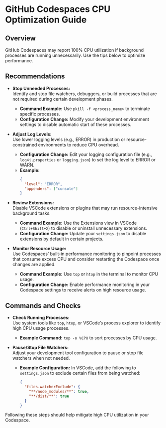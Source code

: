 # GitHub Codespaces CPU Optimization Guide

## Overview
GitHub Codespaces may report 100% CPU utilization if background processes are running unnecessarily. Use the tips below to optimize performance.

## Recommendations

- **Stop Unneeded Processes:**  
  Identify and stop file watchers, debuggers, or build processes that are not required during certain development phases.  
  - **Command Example:** Use `pkill -f <process_name>` to terminate specific processes.  
  - **Configuration Change:** Modify your development environment settings to disable automatic start of these processes.

- **Adjust Log Levels:**  
  Use lower logging levels (e.g., ERROR) in production or resource-constrained environments to reduce CPU overhead.  
  - **Configuration Change:** Edit your logging configuration file (e.g., `log4j.properties` or `logging.json`) to set the log level to ERROR or WARN.  
  - **Example:**  
    ```json
    {
      "level": "ERROR",
      "appenders": ["console"]
    }
    ```

- **Review Extensions:**  
  Disable VSCode extensions or plugins that may run resource-intensive background tasks.  
  - **Command Example:** Use the Extensions view in VSCode (`Ctrl+Shift+X`) to disable or uninstall unnecessary extensions.  
  - **Configuration Change:** Update your `settings.json` to disable extensions by default in certain projects.

- **Monitor Resource Usage:**  
  Use Codespaces’ built-in performance monitoring to pinpoint processes that consume excess CPU and consider restarting the Codespace once changes are applied.  
  - **Command Example:** Use `top` or `htop` in the terminal to monitor CPU usage.  
  - **Configuration Change:** Enable performance monitoring in your Codespace settings to receive alerts on high resource usage.

## Commands and Checks

- **Check Running Processes:**  
  Use system tools like `top`, `htop`, or VSCode’s process explorer to identify high CPU usage processes.  
  - **Example Command:** `top -o %CPU` to sort processes by CPU usage.

- **Pause/Stop File Watchers:**  
  Adjust your development tool configuration to pause or stop file watchers when not needed.  
  - **Example Configuration:** In VSCode, add the following to `settings.json` to exclude certain files from being watched:  
    ```json
    {
      "files.watcherExclude": {
        "**/node_modules/**": true,
        "**/dist/**": true
      }
    }
    ```

Following these steps should help mitigate high CPU utilization in your Codespace.